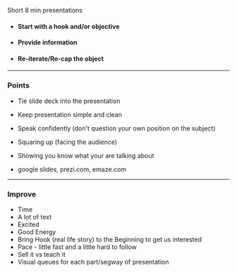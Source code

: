 Short 8 min presentations

- #### Start with a hook and/or objective
- #### Provide information
- #### Re-iterate/Re-cap the object

<hr />

### Points
- Tie slide deck into the presentation
- Keep presentation simple and clean
- Speak confidently (don't question your own position on the subject)
- Squaring up (facing the audience)
- Showing you know what your are talking about

- google slides, prezi.com, emaze.com

<hr />

### Improve

- Time
- A lot of text
- Excited
- Good Energy
- Bring Hook (real life story) to the Beginning to get us interested
- Pace - little fast and a little hard to follow
- Sell it vs teach it
- Visual queues for each part/segway of presentation
